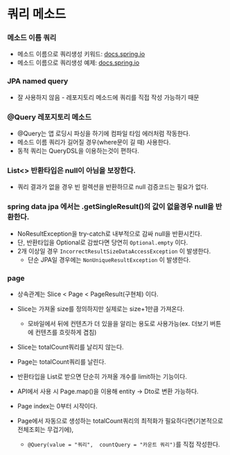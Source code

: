 쿼리 메소드
=========
### 메소드 이름 쿼리
* 메소드 이름으로 쿼리생성 키워드: [docs.spring.io](https://docs.spring.io/spring-data/jpa/docs/current/reference/html/#jpa.query-methods.query-creation)    
* 메소드 이름으로 쿼리생성 예제: [docs.spring.io](https://docs.spring.io/spring-data/jpa/docs/current/reference/html/#repositories.query-methods.query-creation)

### JPA named query
* 잘 사용하지 않음 - 레포지토리 메소드에 쿼리를 직접 작성 가능하기 때문

### @Query 레포지토리 메소드
* @Query는 앱 로딩시 파싱을 하기에 컴파일 타임 에러처럼 작동한다.
* 메소드 이름 쿼리가 길어질 경우(where문이 길 때) 사용한다.
* 동적 쿼리는 QueryDSL을 이용하는것이 편하다.

### List<> 반환타입은 null이 아님을 보장한다.
* 쿼리 결과가 없을 경우 빈 컬렉션을 반환하므로 null 검증코드는 필요가 없다.

### spring data jpa 에서는 .getSingleResult()의 값이 없을경우 null을 반환한다.
* NoResultException을 try-catch로 내부적으로 감싸 null을 반환시킨다.
* 단, 반환타입을 Optional로 감쌌다면 당연히 `Optional.empty` 이다.
* 2개 이상일 경우 `IncorrectResultSizeDataAccessException` 이 발생한다.
    * 단순 JPA일 경우에는 `NonUniqueResultException` 이 발생한다.
  
### page
* 상속관계는 Slice < Page < PageResult(구현체) 이다.
* Slice는 가져올 size를 정의하지만 실제로는 size+1만큼 가져온다.
  * 모바일에서 뒤에 컨텐츠가 더 있을을 알리는 용도로 사용가능(ex. 더보기 버튼에 컨텐츠를 흐릿하게 겹침)

* Slice는 totalCount쿼리를 날리지 않는다.
* Page는 totalCount쿼리를 날린다.
* 반환타입을 List로 받으면 단순히 가져올 개수를 limit하는 기능이다.
* API에서 사용 시 Page.map()을 이용해 entity -> Dto로 변환 가능하다.
* Page index는 0부터 시작이다.
* Page에서 자동으로 생성하는 totalCount쿼리의 최적화가 필요하다면(기본적으로 전체조회는 무겁기에),
  * `@Query(value = "쿼리",  countQuery = "카운트 쿼리")`를 직접 작성한다.